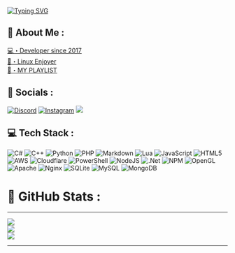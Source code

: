 [![Typing SVG](https://readme-typing-svg.demolab.com?font=Courgette&size=30&pause=1000&color=F7F7F7&random=false&width=435&lines=I'm+Senju+%F0%9F%92%8E)](https://git.io/typing-svg)


🧽 About Me :
---
[💻・Developer since 2017](https://telegram.org/)<br>[👑・Linux Enjoyer](https://archlinux.org/download/)<br>[🎵・MY PLAYLIST](https://open.spotify.com/playlist/7EKz6o69IJ7PVszwQPQ2O7)


🍜 Socials :
---
[![Discord](https://img.shields.io/badge/Discord-%237289DA.svg?logo=discord&logoColor=white)](https://senju.cc/discord) [![Instagram](https://img.shields.io/badge/Instagram-%23E4405F.svg?logo=Instagram&logoColor=white)](https://senju.cc/instagram) [![](https://visitcount.itsvg.in/api?id=senju-sh&icon=0&color=0)](https://visitcount.itsvg.in)

💻 Tech Stack :
---
![C#](https://img.shields.io/badge/c%23-%23239120.svg?style=for-the-badge&logo=csharp&logoColor=white) ![C++](https://img.shields.io/badge/c++-%2300599C.svg?style=for-the-badge&logo=c%2B%2B&logoColor=white) ![Python](https://img.shields.io/badge/python-3670A0?style=for-the-badge&logo=python&logoColor=ffdd54) ![PHP](https://img.shields.io/badge/php-%23777BB4.svg?style=for-the-badge&logo=php&logoColor=white) ![Markdown](https://img.shields.io/badge/markdown-%23000000.svg?style=for-the-badge&logo=markdown&logoColor=white) ![Lua](https://img.shields.io/badge/lua-%232C2D72.svg?style=for-the-badge&logo=lua&logoColor=white) ![JavaScript](https://img.shields.io/badge/javascript-%23323330.svg?style=for-the-badge&logo=javascript&logoColor=%23F7DF1E) ![HTML5](https://img.shields.io/badge/html5-%23E34F26.svg?style=for-the-badge&logo=html5&logoColor=white) ![AWS](https://img.shields.io/badge/AWS-%23FF9900.svg?style=for-the-badge&logo=amazon-aws&logoColor=white) ![Cloudflare](https://img.shields.io/badge/Cloudflare-F38020?style=for-the-badge&logo=Cloudflare&logoColor=white) ![PowerShell](https://img.shields.io/badge/PowerShell-%235391FE.svg?style=for-the-badge&logo=powershell&logoColor=white) ![NodeJS](https://img.shields.io/badge/node.js-6DA55F?style=for-the-badge&logo=node.js&logoColor=white) ![.Net](https://img.shields.io/badge/.NET-5C2D91?style=for-the-badge&logo=.net&logoColor=white) ![NPM](https://img.shields.io/badge/NPM-%23CB3837.svg?style=for-the-badge&logo=npm&logoColor=white) ![OpenGL](https://img.shields.io/badge/OpenGL-%23FFFFFF.svg?style=for-the-badge&logo=opengl) ![Apache](https://img.shields.io/badge/apache-%23D42029.svg?style=for-the-badge&logo=apache&logoColor=white) ![Nginx](https://img.shields.io/badge/nginx-%23009639.svg?style=for-the-badge&logo=nginx&logoColor=white) ![SQLite](https://img.shields.io/badge/sqlite-%2307405e.svg?style=for-the-badge&logo=sqlite&logoColor=white) ![MySQL](https://img.shields.io/badge/mysql-%2300000f.svg?style=for-the-badge&logo=mysql&logoColor=white) ![MongoDB](https://img.shields.io/badge/MongoDB-%234ea94b.svg?style=for-the-badge&logo=mongodb&logoColor=white) 

# 🔎 GitHub Stats :
---
![](https://github-readme-stats.vercel.app/api?username=senju-sh&theme=highcontrast&hide_border=false&include_all_commits=false&count_private=true)<br/>
![](https://github-readme-streak-stats.herokuapp.com/?user=senju-sh&theme=highcontrast&hide_border=false)<br/>
![](https://github-readme-stats.vercel.app/api/top-langs/?username=senju-sh&theme=highcontrast&hide_border=false&include_all_commits=false&count_private=true&layout=compact)

---
